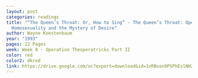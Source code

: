 ```yaml
---
layout: post
categories: readings
title: "“The Queen’s Throat: Or, How to Sing” - The Queen’s Throat: Opera,
  Homosexuality and the Mystery of Desire"
author: Wayne Koestenbaum
year: "1993"
pages: 22 Pages
week: Week 8 - Operation Theoperatricks Part II
color: red
color2: dkred
link: https://drive.google.com/uc?export=download&id=1vRBson9PSPhEslNHZRYYrDg-8Vj7SYtH
---
```

